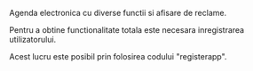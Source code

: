 Agenda electronica cu diverse functii si afisare de reclame.

Pentru a obtine functionalitate totala este necesara inregistrarea utilizatorului.

Acest lucru este posibil prin folosirea codului "registerapp". 

